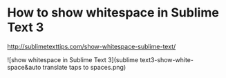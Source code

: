 # How to show whitespace in Sublime Text 3

http://sublimetexttips.com/show-whitespace-sublime-text/


![show whitespace in Sublime Text 3](sublime text3-show-white-space&auto translate taps to spaces.png)













